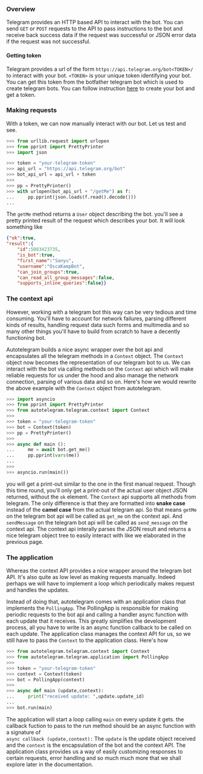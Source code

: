 ### Overview
Telegram provides an HTTP based API to interact with the bot. You can send `GET` or `POST` requests to the API to pass instructions to the bot and receive back success data if the request was successful or JSON error data if the request was not successful.

#### Getting token
Telegram provides a url of the form `https://api.telegram.org/bot<TOKEN>/` to interact with your bot.
`<TOKEN>` is your unique token identifying your bot. You can get this token from the botfather telegram bot which is used to create telegram bots. You can follow instruction [here](https://core.telegram.org/bots/features#creating-a-new-bot) to create your bot and get a token.

### Making requests
With a token, we can now manually interact with our bot. Let us test and see.
```python
>>> from urllib.request import urlopen
>>> from pprint import PrettyPrinter
>>> import json

>>> token = "your-telegram-token"
>>> api_url = "https://api.telegram.org/bot"
>>> bot_api_url = api_url + token
>>> 
>>> pp = PrettyPrinter()
>>> with urlopen(bot_api_url + "/getMe") as f:
...     pp.pprint(json.loads(f.read().decode()))
...

```
The `getMe` method returns a `User` object describing the bot.
you'll see a pretty printed result of the request which describes your bot. It will look something like
```JSON
{"ok":true,
"result":{
    "id":5083423735,
    "is_bot":true,
    "first_name":"Sanyu",
    "username":"OscaKampBot",
    "can_join_groups":true,
    "can_read_all_group_messages":false,
    "supports_inline_queries":false}}
```

### The context api
However, working with a telegram bot this way can be very tedious and time consuming. You'll have to account for network failures, parsing different kinds of results, handling request data such forms and multimedia and so many other things you'll have to build from scratch to have a decently functioning bot.

Autotelegram builds a nice async wrapper over the bot api and encapsulates all the telegram methods in  a `Context` object.
The `Context` object now becomes the representation of our telegram bot to us. We can interact with the bot via calling methods on the `Context` api which will make reliable requests for us under the hood and also manage the network connection, parsing of various data and so on. Here's how we would rewrite the above example with the `Context` object from autotelegram.
```python
>>> import asyncio
>>> from pprint import PrettyPrinter
>>> from autotelegram.telegram.context import Context
>>>
>>> token = "your-telegram-token"
>>> bot = Context(token)
>>> pp = PrettyPrinter()
>>> 
>>> async def main ():
...     me = await bot.get_me()
...     pp.pprint(vars(me))
...
>>>
>>> asyncio.run(main())
```
you will get a print-out similar to the one in the first manual request. Though this time round, you'll only get a print-out of the actual user object JSON returned, without the `ok` element.
The `Context` api supports all methods from telegram. The only difference is that they are formatted into **snake case** instead of the **camel case** from the actual telegram api.
So that means `getMe` on the telegram bot api will be called as `get_me` on the context api. And `sendMessage` on the telegram bot api will be called as `send_message` on the context api.
The context api interally parses the JSON result and returns a nice telegram object tree to easily interact with like we elaborated in the previous page.

### The application
Whereas the context API provides a nice wrapper around the telegram bot API. It's also quite as low level as making requests manually. Indeed perhaps we will have to implement a loop which periodically makes request and handles the updates.

Instead of doing that, autotelegram comes with an application class that implements the `PollingApp`.
The PollingApp is responsible for making periodic requests to the bot api and calling a handler async function with each update that it receives. This greatly simplifies the development process, all you have to write is an async function callback to be called on each update. The application class manages the context API for us, so we still have to pass the `Context` to the application class. Here's how
```python
>>> from autotelegram.telegram.context import Context
>>> from autotelegram.telegram.application import PollingApp
>>> 
>>> token = "your-telegram-token"
>>> context = Context(token)
>>> bot = PollingApp(context)
>>> 
>>> async def main (update,context):
...     print("received update: ",update.update_id)
...
>>> bot.run(main)
```
The application will start a loop calling `main` on every update it gets. the callback fuction to pass to the run method should be an async function with a signature of </br>
`async callback (update,context):`
The `update` is the update object received and the `context` is the encapsulation of the bot and the context API.
The application class provides us a way of easily customizing responses to certain requests, error handling and so much much more that we shall explore later in the documentation.
